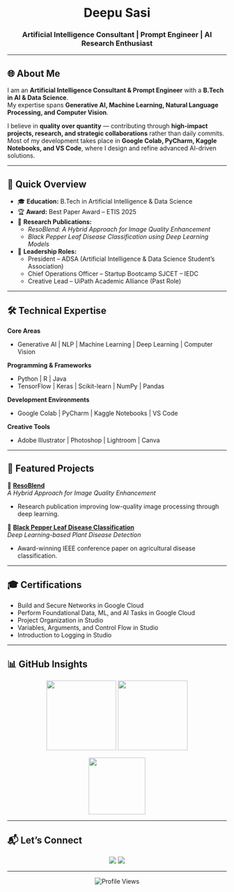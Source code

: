 <h1 align="center">Deepu Sasi</h1>
<h3 align="center">Artificial Intelligence Consultant | Prompt Engineer | AI Research Enthusiast</h3>

---

## 🌐 About Me  
I am an **Artificial Intelligence Consultant & Prompt Engineer** with a **B.Tech in AI & Data Science**.  
My expertise spans **Generative AI, Machine Learning, Natural Language Processing, and Computer Vision**.  

I believe in **quality over quantity** — contributing through **high-impact projects, research, and strategic collaborations** rather than daily commits.  
Most of my development takes place in **Google Colab, PyCharm, Kaggle Notebooks, and VS Code**, where I design and refine advanced AI-driven solutions.  

---

## 📌 Quick Overview  
- 🎓 **Education:** B.Tech in Artificial Intelligence & Data Science  
- 🏆 **Award:** Best Paper Award – ETIS 2025  
- 📄 **Research Publications:**  
  - *ResoBlend: A Hybrid Approach for Image Quality Enhancement*  
  - *Black Pepper Leaf Disease Classification using Deep Learning Models*  
- 👔 **Leadership Roles:**  
  - President – ADSA (Artificial Intelligence & Data Science Student’s Association)  
  - Chief Operations Officer – Startup Bootcamp SJCET – IEDC  
  - Creative Lead – UiPath Academic Alliance (Past Role)  

---

## 🛠 Technical Expertise  

**Core Areas**  
- Generative AI | NLP | Machine Learning | Deep Learning | Computer Vision  

**Programming & Frameworks**  
- Python | R | Java  
- TensorFlow | Keras | Scikit-learn | NumPy | Pandas  

**Development Environments**  
- Google Colab | PyCharm | Kaggle Notebooks | VS Code  

**Creative Tools**  
- Adobe Illustrator | Photoshop | Lightroom | Canva  

---

## 🚀 Featured Projects  

📌 [**ResoBlend**](#)  
*A Hybrid Approach for Image Quality Enhancement*  
- Research publication improving low-quality image processing through deep learning.  

📌 [**Black Pepper Leaf Disease Classification**](#)  
*Deep Learning-based Plant Disease Detection*  
- Award-winning IEEE conference paper on agricultural disease classification.  

---

## 🎓 Certifications  
- Build and Secure Networks in Google Cloud  
- Perform Foundational Data, ML, and AI Tasks in Google Cloud  
- Project Organization in Studio  
- Variables, Arguments, and Control Flow in Studio  
- Introduction to Logging in Studio  

---

## 📊 GitHub Insights  
<p align="center">
  <img src="https://github-readme-stats.vercel.app/api?username=Deepu-Sasi&show_icons=true&theme=calm&hide_border=true" height="160"/>
  <img src="https://github-readme-streak-stats.herokuapp.com/?user=Deepu-Sasi&theme=calm&hide_border=true" height="160"/>
</p>
<p align="center">
  <img src="https://github-readme-stats.vercel.app/api/top-langs/?username=Deepu-Sasi&layout=compact&theme=calm&hide_border=true" height="130"/>
</p>

---

## 📬 Let’s Connect  
<p align="center">
  <a href="mailto:deepusasi.codes@gmail.com"><img src="https://img.shields.io/badge/Email-D14836?style=for-the-badge&logo=gmail&logoColor=white"></a>
  <a href="https://linkedin.com/in/deepu-sasi"><img src="https://img.shields.io/badge/LinkedIn-0077B5?style=for-the-badge&logo=linkedin&logoColor=white"></a>
</p>

---

<p align="center">
  <img src="https://visitcount.itsvg.in/api?id=Deepu-Sasi&label=Profile%20Views&color=3&icon=0&pretty=true" alt="Profile Views"/>
</p>
